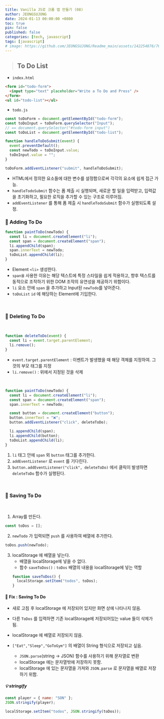 ```yaml
---
title: Vanilla JS로 크롬 앱 만들기 (08)
author: JEONGSUJONG
date: 2024-01-13 00:00:00 +0800
toc: true
pin: false
published: false
categories: [tech, javascript]
tags: [javascript]
# image: https://github.com/JEONGSUJONG/Readme_main/assets/142254876/7607d850-fd45-47a2-9bc2-7c2983db77f1
---
```


> ## To Do List

- `index.html`

```html
<form id="todo-form">
  <input type="text" placeholder="Write a To Do and Press" />
</form>
<ul id="todo-list"></ul>
```

- `todo.js`

```javascript
const toDoForm = document.getElementById("todo-form");
const toDoInput = toDoForm.querySelector("Input");
// == document.querySelector("#todo-form input")
const toDoList = document.getElementById("todo-list");

function handleToDoSubmit(event) {
  event.preventDefault();
  const newTodo = toDoInput.value;
  toDoInput.value = "";
}

toDoForm.addEventListener("submit", handleToDoSubmit);
```

- HTML에서 정의한 요소들에 대한 변수를 설정함으로써 각각의 요소에 쉽게 접근 가능.
- `handleTodoSubmit` 함수는 폼 제출 시 실행되며, 새로운 할 일을 입력받고, 입력값을 초기화하고, 필요한 로직을 추가할 수 있는 구조로 이루어짐.
- `addEventListener` 를 통해 폼 제출 시 `handleTodoSubmit` 함수가 실행되도록 설정.

### 🧷 Adding To Do

```javascript
function paintToDo(newTodo) {
  const li = document.createElement("li");
  const span = document.createElement("span");
  li.appendChild(span);
  span.innerText = newTodo;
  toDoList.appendChild(li);
}
```

- Element `<li>` 생성한다.
- `span을` 사용한 이유는 해당 텍스트에 특정 스타일을 쉽게 적용하고, 향후 텍스트를 동적으로 조작하기 위한 DOM 조작의 유연성을 제공하기 위함이다.
- `li` 요소 안에 `span` 을 추가하고 Input된 `newTodo`를 넣어준다.
- `toDoList` `id` 에 해당하는 Element에 기입한다.

<!-- ![addingToDo](https://github.com/JEONGSUJONG/Readme_main/assets/142254876/576fa1c2-5228-4fe5-9aad-361658e57c80){: width=100% height=100% .normal} -->

<br>

### 🧷 Deleting To Do

<br>

```javascript
function deleteToDo(event) {
  const li = event.target.parentElement;
  li.remove();
}
```

- `event.target.parentElement` : 이벤트가 발생했을 때 해당 객체를 지정하여. 그것의 부모 태그를 지정
- `li.remove()` : 위에서 지정된 것을 삭제

<br>

```javascript
function paintToDo(newTodo) {
  const li = document.createElement("li");
  const span = document.createElement("span");
  span.innerText = newTodo;

  const button = document.createElement("button");
  button.innerText = "❌";
  button.addEventListener("click", deleteToDo);

  li.appendChild(span);
  li.appendChild(button);
  toDoList.appendChild(li);
}
```

1. `li` 태그 안에 `span` 외 `button` 태그를 추가한다.
2. `addEventListener` 로 `event` 를 기다린다.
3. `button.addEventListener("click", deleteToDo)` 에서 클릭이 발생하면 `deleteToDo` 함수가 실행된다.

<!-- ![23-ezgif com-video-to-gif-converter](https://github.com/JEONGSUJONG/Readme_main/assets/142254876/90719645-cc4d-413e-87c5-4305e71f9810){: width=100% height=100% .normal} -->

<br>

### 🧷 Saving To Do

<br>

1. Array를 만든다.

```javascript
const toDos = [];
```

2. `newTodo` 가 입력되면 `push` 를 사용하여 배열에 추가한다.

```javascript
toDos.push(newTodo);
```

3. localStorage 에 배열을 넣는다.
   - 배열을 localStorage에 넣을 수 없다.
   - 함수 `saveToDos()` : `toDos` 배열의 내용을 localStorage에 넣는 역할
   ```javascript
   function saveToDos() {
     localStorage.setItem("todos", toDos);
   }
   ```

<!-- ![image](https://github.com/JEONGSUJONG/Readme_main/assets/142254876/6cdda97b-e0cd-40f7-a5ab-96e53a51c631){: width=100% height=100% .normal} -->

#### 📌 Fix : Saving To Do

- 새로 고침 후 localStorage 에 저장되어 있지만 화면 상에 나타나지 않음.
- 다른 `ToDos` 를 입력하면 기존 localStorage에 저장되어있는 value 들이 삭제가 됨.

- localStorage 에 배열로 저장되지 않음.
- `["Eat","Sleep","GoToGym"]` 의 배열이 String 형식으로 저장되고 싶음.
  - `JSON.parse`(string -> JSON) 함수를 사용하기 위해 문자열로 변환
  - localStorage 에는 문자열밖에 저장하지 못함.
  - localStorage 에 있는 문자열을 가져와 `JSON.parse` 로 문자열을 배열로 저장하기 위함.

##### 💡 stringify

```javascript
const player = { name: "SON" };
JSON.stringify(player);
```

<!-- ![image](https://github.com/JEONGSUJONG/Readme_main/assets/142254876/5d8d4113-0609-4809-be83-bfc320d11376){: width=100% height=100% .normal} -->

```javascript
localStorage.setItem("todos", JSON.stringify(toDos));
```

<!-- ![image](https://github.com/JEONGSUJONG/Readme_main/assets/142254876/810ab955-5765-454f-9ac4-6d3b3dc99da6){: width=100% height=100% .normal} -->
